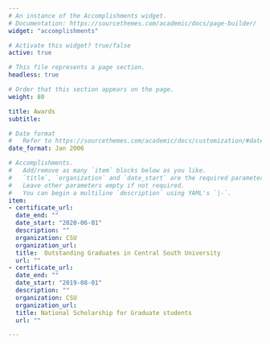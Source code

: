 ```yaml
---
# An instance of the Accomplishments widget.
# Documentation: https://sourcethemes.com/academic/docs/page-builder/
widget: "accomplishments"

# Activate this widget? true/false
active: true

# This file represents a page section.
headless: true

# Order that this section appears on the page.
weight: 80

title: Awards
subtitle:

# Date format
#   Refer to https://sourcethemes.com/academic/docs/customization/#date-format
date_format: Jan 2006

# Accomplishments.
#   Add/remove as many `item` blocks below as you like.
#   `title`, `organization` and `date_start` are the required parameters.
#   Leave other parameters empty if not required.
#   You can begin a multiline `description` using YAML's `|-`.
item:
- certificate_url:
  date_end: ""
  date_start: "2020-06-01"
  description: ""
  organization: CSU
  organization_url: 
  title:  Outstanding Graduates in Central South University
  url: ""
- certificate_url: 
  date_end: ""
  date_start: "2019-08-01"
  description: ""
  organization: CSU
  organization_url: 
  title: National Scholarship for Graduate students
  url: ""

---
```

